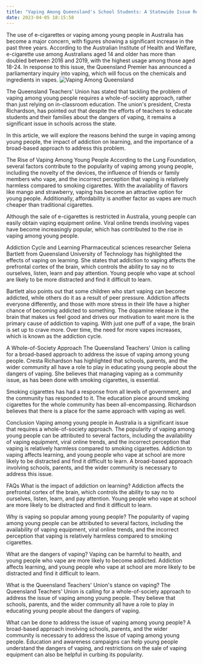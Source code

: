 ```yaml
---
title: "Vaping Among Queensland's School Students: A Statewide Issue Requiring a Whole-of-Society Approach"
date: 2023-04-05 18:15:58
---
```

The use of e-cigarettes or vaping among young people in Australia has become a major concern, with figures showing a significant increase in the past three years. According to the Australian Institute of Health and Welfare, e-cigarette use among Australians aged 14 and older has more than doubled between 2016 and 2019, with the highest usage among those aged 18-24. In response to this issue, the Queensland Premier has announced a parliamentary inquiry into vaping, which will focus on the chemicals and ingredients in vapes.
![Vaping Among Queensland](/images/2.png)
<!--more-->
The Queensland Teachers' Union has stated that tackling the problem of vaping among young people requires a whole-of-society approach, rather than just relying on in-classroom education. The union's president, Cresta Richardson, has pointed out that despite the efforts of teachers to educate students and their families about the dangers of vaping, it remains a significant issue in schools across the state.

In this article, we will explore the reasons behind the surge in vaping among young people, the impact of addiction on learning, and the importance of a broad-based approach to address this problem.

The Rise of Vaping Among Young People
According to the Lung Foundation, several factors contribute to the popularity of vaping among young people, including the novelty of the devices, the influence of friends or family members who vape, and the incorrect perception that vaping is relatively harmless compared to smoking cigarettes. With the availability of flavors like mango and strawberry, vaping has become an attractive option for young people. Additionally, affordability is another factor as vapes are much cheaper than traditional cigarettes.

Although the sale of e-cigarettes is restricted in Australia, young people can easily obtain vaping equipment online. Viral online trends involving vapes have become increasingly popular, which has contributed to the rise in vaping among young people.

Addiction Cycle and Learning
Pharmaceutical sciences researcher Selena Bartlett from Queensland University of Technology has highlighted the effects of vaping on learning. She states that addiction to vaping affects the prefrontal cortex of the brain, which controls the ability to say no to ourselves, listen, learn and pay attention. Young people who vape at school are likely to be more distracted and find it difficult to learn.

Bartlett also points out that some children who start vaping can become addicted, while others do it as a result of peer pressure. Addiction affects everyone differently, and those with more stress in their life have a higher chance of becoming addicted to something. The dopamine release in the brain that makes us feel good and drives our motivation to want more is the primary cause of addiction to vaping. With just one puff of a vape, the brain is set up to crave more. Over time, the need for more vapes increases, which is known as the addiction cycle.

A Whole-of-Society Approach
The Queensland Teachers' Union is calling for a broad-based approach to address the issue of vaping among young people. Cresta Richardson has highlighted that schools, parents, and the wider community all have a role to play in educating young people about the dangers of vaping. She believes that managing vaping as a community issue, as has been done with smoking cigarettes, is essential.

Smoking cigarettes has had a response from all levels of government, and the community has responded to it. The education piece around smoking cigarettes for the whole community has been all-encompassing. Richardson believes that there is a place for the same approach with vaping as well.

Conclusion
Vaping among young people in Australia is a significant issue that requires a whole-of-society approach. The popularity of vaping among young people can be attributed to several factors, including the availability of vaping equipment, viral online trends, and the incorrect perception that vaping is relatively harmless compared to smoking cigarettes. Addiction to vaping affects learning, and young people who vape at school are more likely to be distracted and find it difficult to learn. A broad-based approach involving schools, parents, and the wider community is necessary to address this issue.

FAQs
What is the impact of addiction on learning?
Addiction affects the prefrontal cortex of the brain, which controls the ability to say no to ourselves, listen, learn, and pay attention. Young people who vape at school are more likely to be distracted and find it difficult to learn.

Why is vaping so popular among young people?
The popularity of vaping among young people can be attributed to several factors, including the availability of vaping equipment, viral online trends, and the incorrect perception that vaping is relatively harmless compared to smoking cigarettes.

What are the dangers of vaping?
Vaping can be harmful to health, and young people who vape are more likely to become addicted. Addiction affects learning, and young people who vape at school are more likely to be distracted and find it difficult to learn.

What is the Queensland Teachers' Union's stance on vaping?
The Queensland Teachers' Union is calling for a whole-of-society approach to address the issue of vaping among young people. They believe that schools, parents, and the wider community all have a role to play in educating young people about the dangers of vaping.

What can be done to address the issue of vaping among young people?
A broad-based approach involving schools, parents, and the wider community is necessary to address the issue of vaping among young people. Education and awareness campaigns can help young people understand the dangers of vaping, and restrictions on the sale of vaping equipment can also be helpful in curbing its popularity.